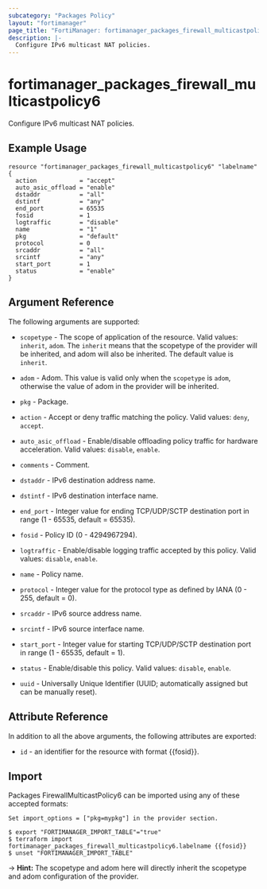 ```yaml
---
subcategory: "Packages Policy"
layout: "fortimanager"
page_title: "FortiManager: fortimanager_packages_firewall_multicastpolicy6"
description: |-
  Configure IPv6 multicast NAT policies.
---
```


# fortimanager_packages_firewall_multicastpolicy6
Configure IPv6 multicast NAT policies.

## Example Usage

```hcl
resource "fortimanager_packages_firewall_multicastpolicy6" "labelname" {
  action            = "accept"
  auto_asic_offload = "enable"
  dstaddr           = "all"
  dstintf           = "any"
  end_port          = 65535
  fosid             = 1
  logtraffic        = "disable"
  name              = "1"
  pkg               = "default"
  protocol          = 0
  srcaddr           = "all"
  srcintf           = "any"
  start_port        = 1
  status            = "enable"
}
```

## Argument Reference


The following arguments are supported:

* `scopetype` - The scope of application of the resource. Valid values: `inherit`, `adom`. The `inherit` means that the scopetype of the provider will be inherited, and adom will also be inherited. The default value is `inherit`.
* `adom` - Adom. This value is valid only when the `scopetype` is `adom`, otherwise the value of adom in the provider will be inherited.
* `pkg` - Package.

* `action` - Accept or deny traffic matching the policy. Valid values: `deny`, `accept`.

* `auto_asic_offload` - Enable/disable offloading policy traffic for hardware acceleration. Valid values: `disable`, `enable`.

* `comments` - Comment.
* `dstaddr` - IPv6 destination address name.
* `dstintf` - IPv6 destination interface name.
* `end_port` - Integer value for ending TCP/UDP/SCTP destination port in range (1 - 65535, default = 65535).
* `fosid` - Policy ID (0 - 4294967294).
* `logtraffic` - Enable/disable logging traffic accepted by this policy. Valid values: `disable`, `enable`.

* `name` - Policy name.
* `protocol` - Integer value for the protocol type as defined by IANA (0 - 255, default = 0).
* `srcaddr` - IPv6 source address name.
* `srcintf` - IPv6 source interface name.
* `start_port` - Integer value for starting TCP/UDP/SCTP destination port in range (1 - 65535, default = 1).
* `status` - Enable/disable this policy. Valid values: `disable`, `enable`.

* `uuid` - Universally Unique Identifier (UUID; automatically assigned but can be manually reset).


## Attribute Reference

In addition to all the above arguments, the following attributes are exported:
* `id` - an identifier for the resource with format {{fosid}}.

## Import

Packages FirewallMulticastPolicy6 can be imported using any of these accepted formats:
```
Set import_options = ["pkg=mypkg"] in the provider section.

$ export "FORTIMANAGER_IMPORT_TABLE"="true"
$ terraform import fortimanager_packages_firewall_multicastpolicy6.labelname {{fosid}}
$ unset "FORTIMANAGER_IMPORT_TABLE"
```
-> **Hint:** The scopetype and adom here will directly inherit the scopetype and adom configuration of the provider.
